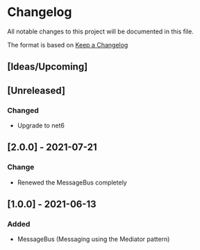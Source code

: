 # Changelog
All notable changes to this project will be documented in this file.

The format is based on [Keep a Changelog](https://keepachangelog.com/en/1.0.0/)

## [Ideas/Upcoming]

## [Unreleased]
### Changed
* Upgrade to net6

## [2.0.0] - 2021-07-21
### Change
* Renewed the MessageBus completely

## [1.0.0] - 2021-06-13
### Added
* MessageBus (Messaging using the Mediator pattern)
